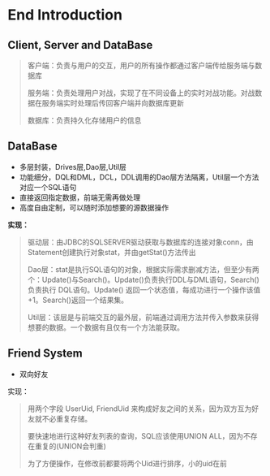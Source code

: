 # End Introduction

## Client, Server and DataBase

> 客户端：负责与用户的交互，用户的所有操作都通过客户端传给服务端与数据库
>
> 服务端：负责处理用户对战，实现了在不同设备上的实时对战功能。对战数据在服务端实时处理后传回客户端并向数据库更新
>
> 数据库：负责持久化存储用户的信息

## DataBase

- 多层封装，Drives层,Dao层,Util层
- 功能细分，DQL和DML，DCL，DDL调用的Dao层方法隔离，Util层一个方法对应一个SQL语句
- 直接返回指定数据，前端无需再做处理
- 高度自由定制，可以随时添加想要的源数据操作

**实现：**
> 驱动层：由JDBC的SQLSERVER驱动获取与数据库的连接对象conn，由Statement创建执行对象stat，并由getStat()方法传出
>
> Dao层：stat是执行SQL语句的对象，根据实际需求删减方法，但至少有两个：Update()与Search()。Update()负责执行DDL与DML语句，Search()负责执行 DQL语句。Update()
> 返回一个状态值，每成功进行一个操作该值+1。Search()返回一个结果集。
>
> Util层：该层是与前端交互的最外层，前端通过调用方法并传入参数来获得想要的数据。一个数据有且仅有一个方法能获取。

## Friend System

- 双向好友

实现：
> 用两个字段 UserUid, FriendUid 来构成好友之间的关系，因为双方互为好友就不必重复存储。
>
> 要快速地进行这种好友列表的查询，SQL应该使用UNION ALL，因为不存在重复的(UNION会判重)
>
>为了方便操作，在修改前都要将两个Uid进行排序，小的uid在前 